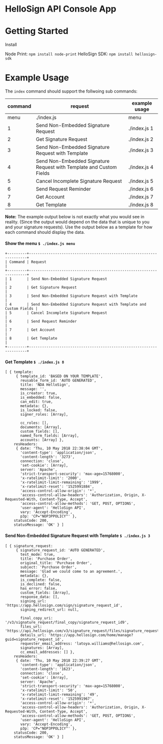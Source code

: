 # HelloSign API Console App

# Getting Started

Install

Node Print: `npm install node-print`
HelloSign SDK: `npm install hellosign-sdk`

# Example Usage

The `index` command should support the follwoing sub commands:

| command        | request                                              | example usage                            |
|----------------|------------------------------------------------------|------------------------------------------|
|menu            | ./index.js                                           | menu                                     |
|1               | Send Non-Embedded Signature Request                  | ./index.js 1                             |
|2               | Get Signature Request                                | ./index.js 2                             |
|3               | Send Non-Embedded Signature Request with Template    | ./index.js 3                             |
|4               | Send Non-Embedded Signature Request with Template and Custom Fields | ./index.js 4              |
|5               | Cancel Incomplete Signature Request                  | ./index.js 5                             |
|6               | Send Request Reminder                                | ./index.js 6                             |
|7               | Get Account                                          | ./index.js 7                             |
|8               | Get Template                                         | ./index.js 8                             |

**Note:** The example output below is not exactly what you would see in reality. (Since the output would depend on the data that is unique to you and your signature requests). Use the output below as a template for how each command should display the data.

#### Show the menu `$ ./index.js menu`

```
+---------+---------------------------------------------------------------------+
| Command | Request                                                             |
+---------+---------------------------------------------------------------------+
| 1       | Send Non-Embedded Signature Request                                 |
| 2       | Get Signature Request                                               |
| 3       | Send Non-Embedded Signature Request with Template                   |
| 4       | Send Non-Embedded Signature Request with Template and Custom Fields |
| 5       | Cancel Incomplete Signature Request                                 |
| 6       | Send Request Reminder                                               |
| 7       | Get Account                                                         |
| 8       | Get Template                                                        |
+---------+---------------------------------------------------------------------+
```

#### Get Template `$ ./index.js 8`
```
[ { template:
     { template_id: 'BASED ON YOUR TEMPLATE',
       reusable_form_id: 'AUTO GENERATED',
       title: 'NDA HelloSign',
       message: '',
       is_creator: true,
       is_embedded: false,
       can_edit: true,
       metadata: {},
       is_locked: false,
       signer_roles: [Array],

       cc_roles: [],
       documents: [Array],
       custom_fields: [],
       named_form_fields: [Array],
       accounts: [Array] },
    resHeaders:
     { date: 'Thu, 10 May 2018 22:38:04 GMT',
       'content-type': 'application/json',
       'content-length': '3273',
       connection: 'close',
       'set-cookie': [Array],
       server: 'Apache',
       'strict-transport-security': 'max-age=15768000',
       'x-ratelimit-limit': '2000',
       'x-ratelimit-limit-remaining': '1999',
       'x-ratelimit-reset': '1525991884',
       'access-control-allow-origin': '*',
       'access-control-allow-headers': 'Authorization, Origin, X-Requested-With, Content-Type, Accept',
       'access-control-allow-methods': 'GET, POST, OPTIONS',
       'user-agent': 'HelloSign API',
       vary: 'Accept-Encoding',
       p3p: 'CP="NOP3PPOLICY"' },
    statusCode: 200,
    statusMessage: 'OK' } ]
```

#### Send Non-Embedded Signature Request with Template `$ ./index.js 3`
```
[ { signature_request:
     { signature_request_id: 'AUTO GENERATED',
       test_mode: true,
       title: 'Purchase Order',
       original_title: 'Purchase Order',
       subject: 'Purchase Order',
       message: 'Glad we could come to an agreement.',
       metadata: {},
       is_complete: false,
       is_declined: false,
       has_error: false,
       custom_fields: [Array],
       response_data: [],
       signing_url: 'https://app.hellosign.com/sign/signature_request_id',
       signing_redirect_url: null,

       final_copy_uri: '/v3/signature_request/final_copy/signature_request_id9',
       files_url: 'https://api.hellosign.com/v3/signature_request/files/signature_request_id',
       details_url: 'https://app.hellosign.com/home/manage?guid=signature_request_id',
       requester_email_address: 'latoya.williams@hellosign.com',
       signatures: [Array],
       cc_email_addresses: [] },
    resHeaders:
     { date: 'Thu, 10 May 2018 22:39:27 GMT',
       'content-type': 'application/json',
       'content-length': '1623',
       connection: 'close',
       'set-cookie': [Array],
       server: 'Apache',
       'strict-transport-security': 'max-age=15768000',
       'x-ratelimit-limit': '50',
       'x-ratelimit-limit-remaining': '49',
       'x-ratelimit-reset': '1525991967',
       'access-control-allow-origin': '*',
       'access-control-allow-headers': 'Authorization, Origin, X-Requested-With, Content-Type, Accept',
       'access-control-allow-methods': 'GET, POST, OPTIONS',
       'user-agent': 'HelloSign API',
       vary: 'Accept-Encoding',
       p3p: 'CP="NOP3PPOLICY"' },
    statusCode: 200,
    statusMessage: 'OK' } ]
```
